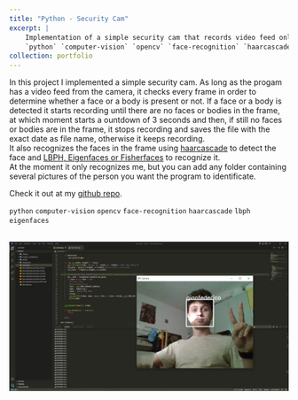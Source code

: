 ```yaml
---
title: "Python - Security Cam"
excerpt: |
    Implementation of a simple security cam that records video feed only when a face or a body is detected in the current frame.\n
    `python` `computer-vision` `opencv` `face-recognition` `haarcascade` `lbph` `eigenfaces`
collection: portfolio
---
```


In this project I implemented a simple security cam.
As long as the progam has a video feed from the camera, it checks every frame in order to determine whether a face or a body is present or not. If a face or a body is detected it starts recording until there are no faces or bodies in the frame, at which moment starts a ountdown of 3 seconds and then, if still no faces or bodies are in the frame, it stops recording and saves the file with the exact date as file name, otherwise it keeps recording. \
It also recognizes the faces in the frame using [haarcascade](https://docs.opencv.org/4.x/db/d28/tutorial_cascade_classifier.html) to detect the face and [LBPH, Eigenfaces or Fisherfaces](https://docs.opencv.org/4.x/da/d60/tutorial_face_main.html) to recognize it. \
At the moment it only recognizes me, but you can add any folder containing several pictures of the person you want the program to identificate.

Check it out at my [github repo](https://github.com/GianFederico/SIDE-security_cam_v2).

`python` `computer-vision` `opencv` `face-recognition` `haarcascade` `lbph` `eigenfaces`

<br/><img src='/images/sec_cam.jpg'>

